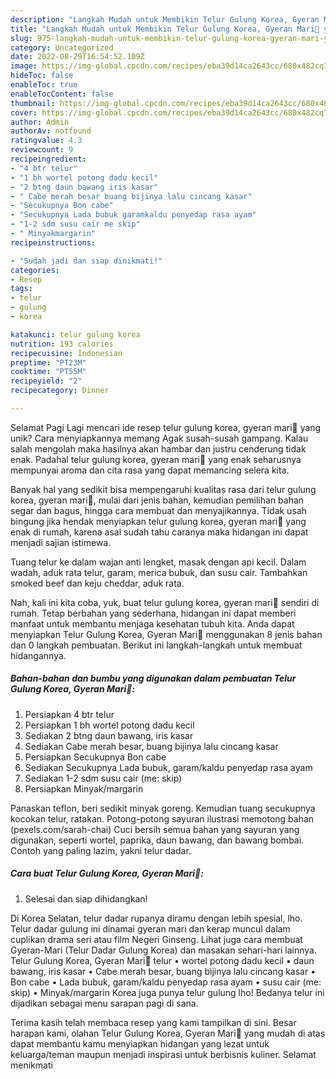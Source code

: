 ```yaml
---
description: "Langkah Mudah untuk Membikin Telur Gulung Korea, Gyeran Mari💚 yang Lezat, Mengugah Selera"
title: "Langkah Mudah untuk Membikin Telur Gulung Korea, Gyeran Mari💚 yang Lezat, Mengugah Selera"
slug: 975-langkah-mudah-untuk-membikin-telur-gulung-korea-gyeran-mari-yang-lezat-mengugah-selera
category: Uncategorized
date: 2022-08-29T16:54:52.109Z
image: https://img-global.cpcdn.com/recipes/eba39d14ca2643cc/680x482cq70/telur-gulung-korea-gyeran-mari-foto-resep-utama.jpg
hideToc: false
enableToc: true
enableTocContent: false
thumbnail: https://img-global.cpcdn.com/recipes/eba39d14ca2643cc/680x482cq70/telur-gulung-korea-gyeran-mari-foto-resep-utama.jpg
cover: https://img-global.cpcdn.com/recipes/eba39d14ca2643cc/680x482cq70/telur-gulung-korea-gyeran-mari-foto-resep-utama.jpg
author: Admin
authorAv: notfound
ratingvalue: 4.3
reviewcount: 9
recipeingredient:
- "4 btr telur"
- "1 bh wortel potong dadu kecil"
- "2 btng daun bawang iris kasar"
- " Cabe merah besar buang bijinya lalu cincang kasar"
- "Secukupnya Bon cabe"
- "Secukupnya Lada bubuk garamkaldu penyedap rasa ayam"
- "1-2 sdm susu cair me skip"
- " Minyakmargarin"
recipeinstructions:

- "Sudah jadi dan siap dinikmati!"
categories:
- Resep
tags:
- telur
- gulung
- korea

katakunci: telur gulung korea 
nutrition: 193 calories
recipecuisine: Indonesian
preptime: "PT23M"
cooktime: "PT55M"
recipeyield: "2"
recipecategory: Dinner

---
```



Selamat Pagi Lagi mencari ide resep telur gulung korea, gyeran mari💚 yang unik? Cara menyiapkannya memang Agak susah-susah gampang. Kalau salah mengolah maka hasilnya akan hambar dan justru cenderung tidak enak. Padahal telur gulung korea, gyeran mari💚 yang enak seharusnya mempunyai aroma dan cita rasa yang dapat memancing selera kita.


Banyak hal yang sedikit bisa mempengaruhi kualitas rasa dari telur gulung korea, gyeran mari💚, mulai dari jenis bahan, kemudian pemilihan bahan segar dan bagus, hingga cara membuat dan menyajikannya. Tidak usah bingung jika hendak menyiapkan telur gulung korea, gyeran mari💚 yang enak di rumah, karena asal sudah tahu caranya maka hidangan ini dapat menjadi sajian istimewa.

Tuang telur ke dalam wajan anti lengket, masak dengan api kecil. Dalam wadah, aduk rata telur, garam, merica bubuk, dan susu cair. Tambahkan smoked beef dan keju cheddar, aduk rata.


Nah, kali ini kita coba, yuk, buat telur gulung korea, gyeran mari💚 sendiri di rumah. Tetap berbahan yang sederhana, hidangan ini dapat memberi manfaat untuk membantu menjaga kesehatan tubuh kita. Anda dapat menyiapkan Telur Gulung Korea, Gyeran Mari💚 menggunakan 8 jenis bahan dan 0 langkah pembuatan. Berikut ini langkah-langkah untuk membuat hidangannya.

<!--inarticleads1-->

##### Bahan-bahan dan bumbu yang digunakan dalam pembuatan Telur Gulung Korea, Gyeran Mari💚:

1. Persiapkan 4 btr telur
1. Persiapkan 1 bh wortel potong dadu kecil
1. Sediakan 2 btng daun bawang, iris kasar
1. Sediakan  Cabe merah besar, buang bijinya lalu cincang kasar
1. Persiapkan Secukupnya Bon cabe
1. Sediakan Secukupnya Lada bubuk, garam/kaldu penyedap rasa ayam
1. Sediakan 1-2 sdm susu cair (me: skip)
1. Persiapkan  Minyak/margarin


Panaskan teflon, beri sedikit minyak goreng. Kemudian tuang secukupnya kocokan telur, ratakan. Potong-potong sayuran ilustrasi memotong bahan (pexels.com/sarah-chai) Cuci bersih semua bahan yang sayuran yang digunakan, seperti wortel, paprika, daun bawang, dan bawang bombai. Contoh yang paling lazim, yakni telur dadar. 

<!--inarticleads2-->

##### Cara buat Telur Gulung Korea, Gyeran Mari💚:


1. Selesai dan siap dihidangkan!

Di Korea Selatan, telur dadar rupanya diramu dengan lebih spesial, lho. Telur dadar gulung ini dinamai gyeran mari dan kerap muncul dalam cuplikan drama seri atau film Negeri Ginseng. Lihat juga cara membuat Gyeran-Mari (Telur Dadar Gulung Korea) dan masakan sehari-hari lainnya. Telur Gulung Korea, Gyeran Mari💚 telur • wortel potong dadu kecil • daun bawang, iris kasar • Cabe merah besar, buang bijinya lalu cincang kasar • Bon cabe • Lada bubuk, garam/kaldu penyedap rasa ayam • susu cair (me: skip) • Minyak/margarin Korea juga punya telur gulung lho! Bedanya telur ini dijadikan sebagai menu sarapan pagi di sana. 

Terima kasih telah membaca resep yang kami tampilkan di sini. Besar harapan kami, olahan Telur Gulung Korea, Gyeran Mari💚 yang mudah di atas dapat membantu kamu menyiapkan hidangan yang lezat untuk keluarga/teman maupun menjadi inspirasi untuk berbisnis kuliner. Selamat menikmati

